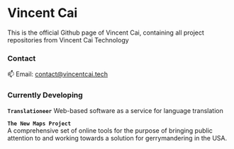 <!--### Hi there 👋-->

# Vincent Cai

This is the official Github page of Vincent Cai, containing all project repositories from Vincent Cai Technology  

### Contact  
📫 Email: contact@vincentcai.tech  

### Currently Developing  

**`Translationeer`**
Web-based software as a service for language translation

**`The New Maps Project`**  
A comprehensive set of online tools for the purpose of bringing public attention to and working towards a solution for gerrymandering in the USA.

<!--
**vincentcai48/vincentcai48** is a ✨ _special_ ✨ repository because its `README.md` (this file) appears on your GitHub profile.

Here are some ideas to get you started:

- 🔭 I’m currently working on ...
- 🌱 I’m currently learning ...
- 👯 I’m looking to collaborate on ...
- 🤔 I’m looking for help with ...
- 💬 Ask me about ...
- 📫 How to reach me: ...
- 😄 Pronouns: ...
- ⚡ Fun fact: ...
-->
